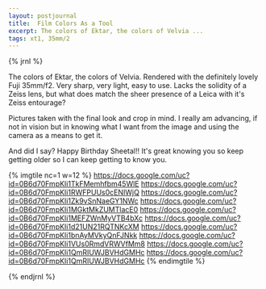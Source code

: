 ```yaml
---
layout: postjournal
title:  Film Colors As a Tool
excerpt: The colors of Ektar, the colors of Velvia ...
tags: xt1, 35mm/2
---
```




{% jrnl %}

The colors of Ektar, the colors of Velvia. Rendered with the definitely lovely
Fuji 35mm/f2.  Very sharp, very light, easy to use. Lacks the solidity of a
Zeiss lens, but what does match the sheer presence of a Leica with it's Zeiss
entourage?

Pictures taken with the final look and crop in mind. I really am advancing, if
not in vision but in knowing what I want from the image and using the camera as
a means to get it.


And did I say? Happy Birthday Sheetal!! It's great knowing you so keep getting
 older so I can keep getting to know you.



{% imgtile nc=1 w=12 %}
https://docs.google.com/uc?id=0B6d70FmpKIi1TkFMemhfbm45WlE https://docs.google.com/uc?id=0B6d70FmpKIi1RWFPUUs0cENIWjQ
https://docs.google.com/uc?id=0B6d70FmpKIi1Zk9vSnNaeGY1NWc https://docs.google.com/uc?id=0B6d70FmpKIi1MGktMkZUMTlacE0
https://docs.google.com/uc?id=0B6d70FmpKIi1MEFZWnMyVTB4bXc https://docs.google.com/uc?id=0B6d70FmpKIi1d21UN21RQTNKcXM
https://docs.google.com/uc?id=0B6d70FmpKIi1bnAyMVkyQnFJNkk https://docs.google.com/uc?id=0B6d70FmpKIi1VUs0RmdVRWVfMm8
https://docs.google.com/uc?id=0B6d70FmpKIi1QmRIUWJBVHdGMHc https://docs.google.com/uc?id=0B6d70FmpKIi1QmRIUWJBVHdGMHc
{% endimgtile %}

{% endjrnl %}


